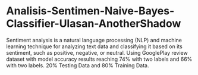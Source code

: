 # Analisis-Sentimen-Naive-Bayes-Classifier-Ulasan-AnotherShadow
Sentiment analysis is a natural language processing (NLP) and machine learning technique for analyzing text data and classifying it based on its sentiment, such as positive, negative, or neutral. Using GooglePlay review dataset with model accuracy results reaching 74% with two labels and 66% with two labels. 20% Testing Data and 80% Training Data.
